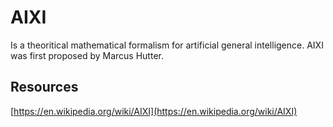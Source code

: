 # AIXI

Is a theoritical mathematical formalism for artificial general intelligence. AIXI was first proposed by Marcus Hutter.

## Resources

[https://en.wikipedia.org/wiki/AIXI](https://en.wikipedia.org/wiki/AIXI)

